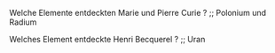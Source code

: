 Welche Elemente entdeckten Marie und Pierre Curie ? ;; Polonium und Radium
<!--SR:!2024-07-04,4,270-->
Welches Element entdeckte Henri Becquerel ? ;; Uran
<!--SR:!2024-07-04,4,270-->